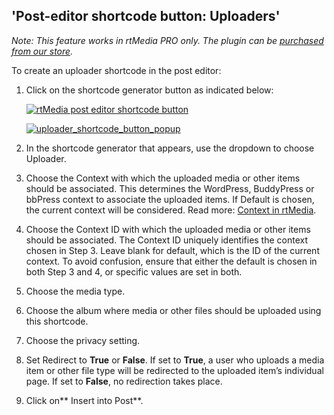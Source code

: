 ## 'Post-editor shortcode button: Uploaders'


_Note: This feature works in rtMedia PRO only. The plugin can be [purchased from our store](https://rtcamp.com/products/rtmedia-pro/)._

To create an uploader shortcode in the post editor:

1. Click on the shortcode generator button as indicated below:

    [![rtMedia post editor shortcode button](https://rtcamp.com/wp-content/uploads/2013/11/rtMediaShortcodeGeneratorButton.png)](https://rtcamp.com/wp-content/uploads/2013/11/rtMediaShortcodeGeneratorButton.png)

    [![uploader_shortcode_button_popup](https://cloud.githubusercontent.com/assets/7771963/7135627/3d433952-e2c6-11e4-8e67-d3074f7b9243.png)](https://cloud.githubusercontent.com/assets/7771963/7135627/3d433952-e2c6-11e4-8e67-d3074f7b9243.png)

2. In the shortcode generator that appears, use the dropdown to choose Uploader.

3. Choose the Context with which the uploaded media or other items should be associated. This determines the WordPress, BuddyPress or bbPress context to associate the uploaded items. If Default is chosen, the current context will be considered. Read more: [Context in rtMedia](../../../developers/context.html).

4. Choose the Context ID with which the uploaded media or other items should be associated. The Context ID uniquely identifies the context chosen in Step 3. Leave blank for default, which is the ID of the current context.
To avoid confusion, ensure that either the default is chosen in both Step 3 and 4, or specific values are set in both.

5. Choose the media type.

6. Choose the album where media or other files should be uploaded using this shortcode.

7. Choose the privacy setting.

8. Set Redirect to **True** or **False**. If set to **True**, a user who uploads a media item or other file type will be redirected to the uploaded item’s individual page. If set to **False**, no redirection takes place.

9. Click on** Insert into Post**.
